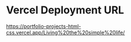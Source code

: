 # Vercel Deployment URL

https://portfolio-projects-html-css.vercel.app/Living%20the%20simple%20life/

